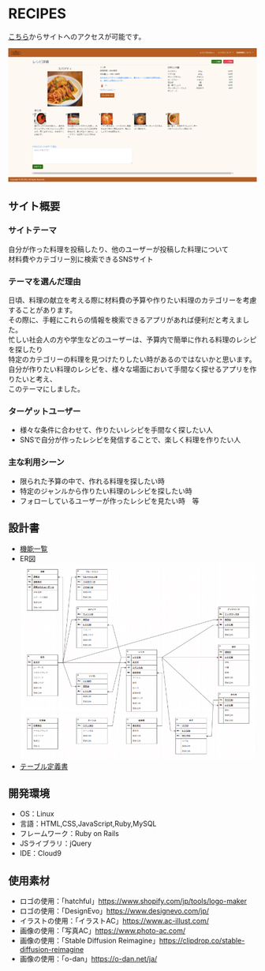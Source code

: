 # RECIPES
[こちら](http://35.77.54.205/)からサイトへのアクセスが可能です。

![詳細画面](show.png)

## サイト概要

### サイトテーマ
自分が作った料理を投稿したり、他のユーザーが投稿した料理について<br>
材料費やカテゴリー別に検索できるSNSサイト
​
### テーマを選んだ理由
日頃、料理の献立を考える際に材料費の予算や作りたい料理のカテゴリーを考慮することがあります。<br>
その際に、手軽にこれらの情報を検索できるアプリがあれば便利だと考えました。<br>
忙しい社会人の方や学生などのユーザーは、予算内で簡単に作れる料理のレシピを探したり<br>
特定のカテゴリーの料理を見つけたりしたい時があるのではないかと思います。<br>
自分が作りたい料理のレシピを、様々な場面において手間なく探せるアプリを作りたいと考え、<br>
このテーマにしました。

### ターゲットユーザー
- 様々な条件に合わせて、作りたいレシピを手間なく探したい人
- SNSで自分が作ったレシピを発信することで、楽しく料理を作りたい人

### 主な利用シーン
- 限られた予算の中で、作れる料理を探したい時
- 特定のジャンルから作りたい料理のレシピを探したい時
- フォローしているユーザーが作ったレシピを見たい時　等

## 設計書
- [機能一覧](https://docs.google.com/spreadsheets/d/1JDppa8nSIQzA-cBbLt10_6sFv0_wO5THL_cUynzovv0/edit?usp=sharing)
- ER図
![ER図](er.png)
- [テーブル定義書](https://docs.google.com/spreadsheets/d/1nnshbtLZcN0bYeOM3KJDRzxWb1Lm1Jy8yUglrrD6Z_s/edit?usp=sharing)
​
## 開発環境
- OS：Linux
- 言語：HTML,CSS,JavaScript,Ruby,MySQL
- フレームワーク：Ruby on Rails
- JSライブラリ：jQuery
- IDE：Cloud9
​
## 使用素材
- ロゴの使用：「hatchful」https://www.shopify.com/jp/tools/logo-maker
- ロゴの使用：「DesignEvo」https://www.designevo.com/jp/
- イラストの使用：「イラストAC」https://www.ac-illust.com/
- 画像の使用：「写真AC」https://www.photo-ac.com/
- 画像の使用：「Stable Diffusion Reimagine」https://clipdrop.co/stable-diffusion-reimagine
- 画像の使用：「o-dan」https://o-dan.net/ja/
